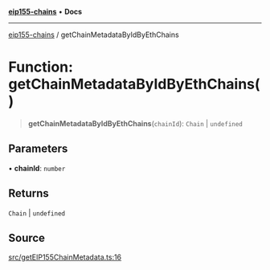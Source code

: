 [**eip155-chains**](../README.md) • **Docs**

***

[eip155-chains](../globals.md) / getChainMetadataByIdByEthChains

# Function: getChainMetadataByIdByEthChains()

> **getChainMetadataByIdByEthChains**(`chainId`): `Chain` \| `undefined`

## Parameters

• **chainId**: `number`

## Returns

`Chain` \| `undefined`

## Source

[src/getEIP155ChainMetadata.ts:16](https://github.com/ivanzzeth/eip155-chains/blob/5c5d732b99a667b9766c2ba3fec5ba46e331ba43/src/getEIP155ChainMetadata.ts#L16)
